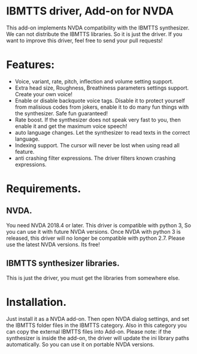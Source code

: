 # IBMTTS driver, Add-on for NVDA #
  This add-on implements NVDA compatibility with the IBMTTS synthesizer.
  We can not distribute the IBMTTS libraries. So it is just the driver.
  If you want to improve this driver, feel free to send your pull requests!

# Features:
* Voice, variant, rate, pitch, inflection and volume  setting support.
* Extra head size, Roughness, Breathiness parameters settings support. Create your own voice!
* Enable or disable backquote voice tags. Disable it to protect yourself from malisious codes from jokers, enable it to do many fun things with the synthesizer. Safe fun guaranteed!
* Rate boost. If the synthesizer does not speak very fast to  you, then enable it and get the maximum voice speech!
* auto language changes. Let the synthesizer to read texts in the correct language.
* Indexing support. The cursor will never be lost when using read all feature.
* anti crashing filter expressions. The driver filters known crashing expressions.

# Requirements.
## NVDA.
  You need NVDA 2018.4 or later. This driver is compatible with python 3, So you can use it with future NVDA versions. Once NVDA with python 3 is released, this driver will no longer be compatible with python 2.7. Please use the latest NVDA versions. Its free!

## IBMTTS synthesizer libraries.
  This is just the driver, you must   get the libraries from  somewhere else.

# Installation.
  Just install it as a NVDA add-on. Then open NVDA dialog settings, and set the IBMTTS folder files in the IBMTTS category.
  Also in this category you can copy the external IBMTTS files into Add-on.
  Please note: if the synthesizer is inside the add-on, the driver will update the ini library paths automatically. So you can use it on portable NVDA versions.
